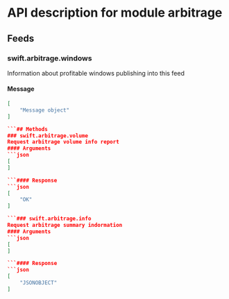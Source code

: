 # API description for module arbitrage
## Feeds
### swift.arbitrage.windows
Information about profitable windows publishing into this feed
#### Message 
```json
[
    "Message object"
]

```## Methods
### swift.arbitrage.volume
Request arbitrage volume info report
#### Arguments 
```json
[
]

```#### Response 
```json
[
    "OK"
]

```### swift.arbitrage.info
Request arbitrage summary indormation
#### Arguments 
```json
[
]

```#### Response 
```json
[
    "JSONOBJECT"
]

```